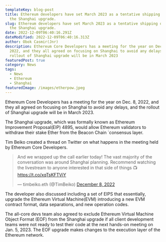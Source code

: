 ```yaml
---
templateKey: blog-post
title: Ethereum developers have set March 2023 as a tentative shipping date for
  the Shanghai upgrade.
slug: Ethereum developers have set March 2023 as a tentative shipping date for
  the Shanghai upgrade.
date: 2022-12-09T06:40:16.291Z
dateModified: 2022-12-09T06:40:16.313Z
author: Obok Casmir(Jnr)
description: E﻿thereum Core Developers has a meeting for the year on Dec. 8,
  2022, and they all agreed on focusing on Shanghai to avoid any delays, and the
  rollout of Shanghai upgrade will be in March 2023
featuredPost: true
category: News
tags:
  - News
  - Ethereum
  - Shanghai
featuredImage: /images/etherpow.jpeg
---
```

E﻿thereum Core Developers has a meeting for the year on Dec. 8, 2022, and they all agreed on focusing on Shanghai to avoid any delays, and the rollout of Shanghai upgrade will be in March 2023.

T﻿he Shanghai upgrade, which was formally known as Ethereum Improvement Proposal(﻿EIP) 4895, would allow Ethereum validators to withdraw their stake Ether from the Beacon Chain `consensus layer.

T﻿im Beiko created a thread on Twitter on what happens in the meeting held by Ethereum Core Developers.

<blockquote class="twitter-tweet"><p lang="en" dir="ltr">And we wrapped up the call earlier today! The vast majority of the conversation was around Shanghai planning. Recommend watching the livestream to anyone interested in that side of things 📺 <a href="https://t.co/xqTsKFTViY">https://t.co/xqTsKFTViY</a></p>&mdash; timbeiko.eth (@TimBeiko) <a href="https://twitter.com/TimBeiko/status/1600936500832899072?ref_src=twsrc%5Etfw">December 8, 2022</a></blockquote> <script async src="https://platform.twitter.com/widgets.js" charset="utf-8"></script>

T﻿he developer also discussed including a set of EIPS that essentially, upgrade the Ethereum Virtual Machine(EVM) introducing a new EVM contract format, data separations, and new operation codes.

The all-core devs team also agreed to exclude Ethereum Virtual Machine Object Format (EOF) from the Shanghai upgrade if all client development teams were not ready to test their code at the next hands-on meeting on Jan. 5, 2023. The EOF upgrade makes changes to the execution layer of the Ethereum network.